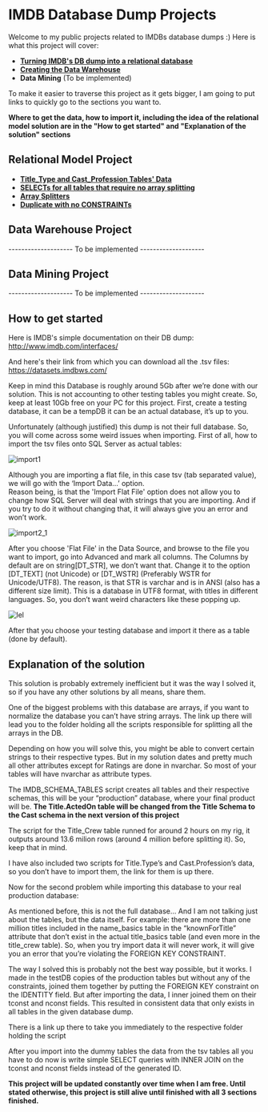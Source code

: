 # IMDB Database Dump Projects

Welcome to my public projects related to IMDBs database dumps :) Here is what this project will cover:

* **[Turning IMDB's DB dump into a relational database](https://github.com/Chessbrain/IMDB_RelationalDB_Project/tree/master/Relational%20IMDB)**
* **[Creating the Data Warehouse](https://github.com/Chessbrain/IMDB-DB-Dump-Projects/tree/master/Data%20Warehouse)**
* **Data Mining** (To be implemented)

To make it easier to traverse this project as it gets bigger, I am going to put links to quickly go to the sections you want to.

**Where to get the data, how to import it, including the idea of the relational model solution are in the "How to get started" and "Explanation of the solution" sections**

## Relational Model Project

* **[Title_Type and Cast_Profession Tables' Data](https://github.com/Chessbrain/IMDB_RelationalDB_Project/tree/master/Relational%20IMDB/Included%20Data)**
* **[SELECTs for all tables that require no array splitting](https://github.com/Chessbrain/IMDB_RelationalDB_Project/tree/master/Relational%20IMDB/Simple%20Table%20SELECTs)**
* **[Array Splitters](https://github.com/Chessbrain/IMDB_RelationalDB_Project/tree/master/Relational%20IMDB/Splitters)**
* **[Duplicate with no CONSTRAINTs](https://github.com/Chessbrain/IMDB_RelationalDB_Project/tree/master/Relational%20IMDB/NoConstraint%20Duplicate)**

## Data Warehouse Project

-------------------- To be implemented --------------------

## Data Mining Project

-------------------- To be implemented --------------------

## How to get started

Here is IMDB's simple documentation on their DB dump:
http://www.imdb.com/interfaces/

And here's their link from which you can download all the .tsv files:
https://datasets.imdbws.com/

Keep in mind this Database is roughly around 5Gb after we’re done with our solution. This is not accounting to other testing tables you might create. So, keep at least 10Gb free on your PC for this project.
First, create a testing database, it can be a tempDB it can be an actual database, it’s up to you.

Unfortunately (although justified) this dump is not their full database. So, you will come across some weird issues when importing.
First of all, how to import the tsv files onto SQL Server as actual tables: 

![import1](https://user-images.githubusercontent.com/35179176/34650729-09fe53f6-f3c6-11e7-8751-8b8275956e99.png)

Although you are importing a flat file, in this case tsv (tab separated value), we will go with the ‘Import Data…’ option.  
Reason being, is that the 'Import Flat File' option does not allow you to change how SQL Server will deal with strings that you are importing. And if you try to do it without changing that, it will always give you an error and won’t work.

![import2_1](https://user-images.githubusercontent.com/35179176/34650736-39eaaab0-f3c6-11e7-9706-377c5f0f1170.png)

After you choose 'Flat File' in the Data Source, and browse to the file you want to import, go into Advanced and mark all columns. The Columns by default are on string[DT_STR], we don’t want that. Change it to the option [DT_TEXT] (not Unicode) or [DT_WSTR] (Preferably WSTR for Unicode/UTF8). The reason, is that STR is varchar and is in ANSI (also has a different size limit). This is a database in UTF8 format, with titles in different languages. So, you don’t want weird characters like these popping up.

![lel](https://user-images.githubusercontent.com/35179176/34650748-6eed71ca-f3c6-11e7-9243-44c8cf24230e.png)

After that you choose your testing database and import it there as a table (done by default).

## Explanation of the solution

This solution is probably extremely inefficient but it was the way I solved it, so if you have any other solutions by all means, share them. 

One of the biggest problems with this database are arrays, if you want to normalize the database you can’t have string arrays. The link up there will lead you to the folder holding all the scripts responsible for splitting all the arrays in the DB.

Depending on how you will solve this, you might be able to convert certain strings to their respective types. But in my solution dates and pretty much all other attributes except for Ratings are done in nvarchar. So most of your tables will have nvarchar as attribute types.

The IMDB_SCHEMA_TABLES script creates all tables and their respective schemas, this will be your “production” database, where your final product will be. **The Title.ActedOn table will be changed from the Title Schema to the Cast schema in the next version of this project**

The script for the Title_Crew table runned for around 2 hours on my rig, it outputs around 13.6 milion rows (around 4 million before splitting it). So, keep that in mind.

I have also included two scripts for Title.Type’s and Cast.Profession’s data, so you don’t have to import them, the link for them is up there.

Now for the second problem while importing this database to your real production database:

As mentioned before, this is not the full database… And I am not talking just about the tables, but the data itself. For example: there are more than one million titles included in the name_basics table in the “knownForTitle” attribute that don’t exist in the actual title_basics table (and even more in the title_crew table). So, when you try import data it will never work, it will give you an error that you’re violating the FOREIGN KEY CONSTRAINT.

The way I solved this is probably not the best way possible, but it works. I made in the testDB copies of the production tables but without any of the constraints, joined them together by putting the FOREIGN KEY constraint on the IDENTITY field. But after importing the data, I inner joined them on their tconst and nconst fields. This resulted in consistent data that only exists in all tables in the given database dump.

There is a link up there to take you immediately to the respective folder holding the script

After you import into the dummy tables the data from the tsv tables all you have to do now is write simple SELECT queries with INNER JOIN on the tconst and nconst fields instead of the generated ID.

**This project will be updated constantly over time when I am free. Until stated otherwise, this project is still alive until finished with all 3 sections finished.**
